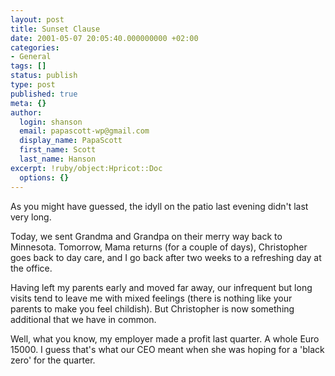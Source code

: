 ```yaml
---
layout: post
title: Sunset Clause
date: 2001-05-07 20:05:40.000000000 +02:00
categories:
- General
tags: []
status: publish
type: post
published: true
meta: {}
author:
  login: shanson
  email: papascott-wp@gmail.com
  display_name: PapaScott
  first_name: Scott
  last_name: Hanson
excerpt: !ruby/object:Hpricot::Doc
  options: {}
---
```

<p>As you might have guessed, the idyll on the patio last evening didn't last very long. </p>
<p>Today, we sent Grandma and Grandpa on their merry way back to Minnesota. Tomorrow, Mama returns (for a couple of days), Christopher goes back to day care, and I go back after two weeks to a refreshing day at the office.</p>
<p>Having left my parents early and moved far away, our infrequent but long visits tend to leave me with mixed feelings (there is nothing like your parents to make you feel childish). But Christopher is now something additional that we have in common.</p>
<p>Well, what you know, my employer made a profit last quarter. A whole Euro 15000. I guess that's what our CEO meant when she was hoping for a 'black zero' for the quarter.</p>
